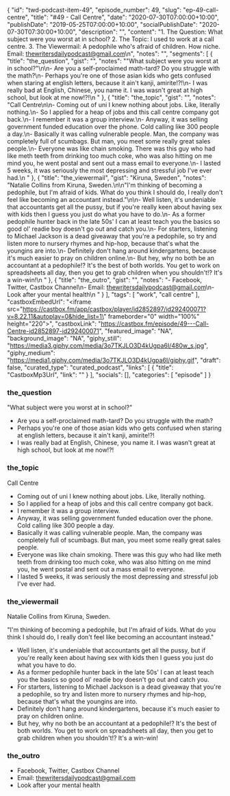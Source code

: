 {
	"id": "twd-podcast-item-49",
	"episode_number": 49,
	"slug": "ep-49-call-centre",
	"title": "#49 - Call Centre",
	"date": "2020-07-30T07:00:00+10:00",
	"publishDate": "2019-05-25T07:00:00+10:00",
	"socialPublishDate": "2020-07-30T07:30:00+10:00",
	"description": "",
	"content": "1. The Question: What subject were you worst at in school? 2. The Topic: I used to work at a call centre. 3. The Viewermail: A pedophile who's afraid of children. How niche. Email: thewritersdailypodcast@gmail.com\n",
	"notes": "",
	"segments": [
		{
			"title": "the_question",
			"gist": "",
			"notes": "\"What subject were you worst at in school?\"\n\n- Are you a self-proclaimed math-tard? Do you struggle with the math?\n- Perhaps you're one of those asian kids who gets confused when staring at english letters, because it ain't kanji, amirite!?!\n- I was really bad at English, Chinese, you name it. I was wasn't great at high school, but look at me now!?!\n      "
		},
		{
			"title": "the_topic",
			"gist": "",
			"notes": "Call Centre\n\n- Coming out of uni I knew nothing about jobs. Like, literally nothing.\n- So I applied for a heap of jobs and this call centre company got back.\n- I remember it was a group interview.\n- Anyway, it was selling government funded education over the phone. Cold calling like 300 people a day.\n- Basically it was calling vulnerable people. Man, the company was completely full of scumbags. But man, you meet some really great sales people.\n- Everyone was like chain smoking. There was this guy who had like meth teeth from drinking too much coke, who was also hitting on me mind you, he went postal and sent out a mass email to everyone.\n- I lasted 5 weeks, it was seriously the most depressing and stressful job I've ever had.\n      "
		},
		{
			"title": "the_viewermail",
			"gist": "Kiruna, Sweden",
			"notes": "Natalie Collins from Kiruna, Sweden.\n\n\"I'm thinking of becoming a pedophile, but I'm afraid of kids. What do you think I should do, I really don't feel like becoming an accountant instead.\"\n\n- Well listen, it's undeniable that accountants get all the pussy, but if you're really keen about having sex with kids then I guess you just do what you have to do.\n- As a former pedophile hunter back in the late 50s' I can at least teach you the basics so good ol' readie boy doesn't go out and catch you.\n- For starters, listening to Michael Jackson is a dead giveaway that you're a pedophile, so try and listen more to nursery rhymes and hip-hop, because that's what the youngins are into.\n- Definitely don't hang around kindergartens, because it's much easier to pray on children online.\n- But hey, why no both be an accountant at a pedophile!? It's the best of both worlds. You get to work on spreadsheets all day, then you get to grab children when you shouldn't!? It's a win-win!\n      "
		},
		{
			"title": "the_outro",
			"gist": "",
			"notes": "- Facebook, Twitter, Castbox Channel\n- Email: thewritersdailypodcast@gmail.com\n- Look after your mental health\n      "
		}
	],
	"tags": [
		"work",
		"call centre"
	],
	"castboxEmbedUrl": "<iframe src=\"https://castbox.fm/app/castbox/player/id2852897/id292400071?v=8.22.11&autoplay=0&hide_list=1\" frameborder=\"0\" width=\"100%\" height=\"220\"></iframe>",
	"castboxLink": "https://castbox.fm/episode/49---Call-Centre-id2852897-id292400071",
	"featured_image": "NA",
	"background_image": "NA",
	"giphy_still": "https://media3.giphy.com/media/3o7TKJLO3D4kUgpa6I/480w_s.jpg",
	"giphy_medium": "https://media1.giphy.com/media/3o7TKJLO3D4kUgpa6I/giphy.gif",
	"draft": false,
	"curated_type": "curated_podcast",
	"links": [
		{
			"title": "CastboxMp3Url",
			"link": ""
		}
	],
	"socials": [],
	"categories": [
		"episode"
	]
}

### the_question

"What subject were you worst at in school?"

- Are you a self-proclaimed math-tard? Do you struggle with the math?
- Perhaps you're one of those asian kids who gets confused when staring at english letters, because it ain't kanji, amirite!?!
- I was really bad at English, Chinese, you name it. I was wasn't great at high school, but look at me now!?!
      
### the_topic

Call Centre

- Coming out of uni I knew nothing about jobs. Like, literally nothing.
- So I applied for a heap of jobs and this call centre company got back.
- I remember it was a group interview.
- Anyway, it was selling government funded education over the phone. Cold calling like 300 people a day.
- Basically it was calling vulnerable people. Man, the company was completely full of scumbags. But man, you meet some really great sales people.
- Everyone was like chain smoking. There was this guy who had like meth teeth from drinking too much coke, who was also hitting on me mind you, he went postal and sent out a mass email to everyone.
- I lasted 5 weeks, it was seriously the most depressing and stressful job I've ever had.
      
### the_viewermail

Natalie Collins from Kiruna, Sweden.

"I'm thinking of becoming a pedophile, but I'm afraid of kids. What do you think I should do, I really don't feel like becoming an accountant instead."

- Well listen, it's undeniable that accountants get all the pussy, but if you're really keen about having sex with kids then I guess you just do what you have to do.
- As a former pedophile hunter back in the late 50s' I can at least teach you the basics so good ol' readie boy doesn't go out and catch you.
- For starters, listening to Michael Jackson is a dead giveaway that you're a pedophile, so try and listen more to nursery rhymes and hip-hop, because that's what the youngins are into.
- Definitely don't hang around kindergartens, because it's much easier to pray on children online.
- But hey, why no both be an accountant at a pedophile!? It's the best of both worlds. You get to work on spreadsheets all day, then you get to grab children when you shouldn't!? It's a win-win!
      
### the_outro

- Facebook, Twitter, Castbox Channel
- Email: thewritersdailypodcast@gmail.com
- Look after your mental health
      
